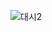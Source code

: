 ![대시2](https://user-images.githubusercontent.com/50091802/83098708-4fcd5380-a0e6-11ea-965e-697b65da99cf.PNG)
